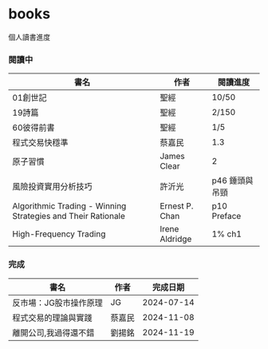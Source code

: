 # books
個人讀書進度

### 閱讀中
|書名|作者|閱讀進度|
|----|----|----|
|01創世記|聖經|10/50|
|19詩篇|聖經|2/150|
|60彼得前書|聖經|1/5|
|程式交易快穩準|蔡嘉民|1.3|
|原子習慣|James Clear|2|
|風險投資實用分析技巧|許沂光|p46 錘頭與吊頸|
|Algorithmic Trading - Winning Strategies and Their Rationale|Ernest P. Chan|p10 Preface|
|High-Frequency Trading|Irene Aldridge|1% ch1|

### 完成
|書名|作者|完成日期|
|----|----|----|
|反市場：JG股市操作原理|JG|2024-07-14|
|程式交易的理論與實踐|蔡嘉民|2024-11-08|
|離開公司,我過得還不錯|劉揚銘|2024-11-19|
